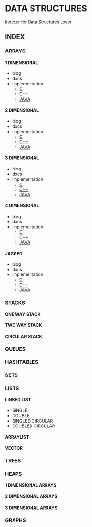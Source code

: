 # DATA STRUCTURES

Indexer for Data Structures Lover

## INDEX

### ARRAYS

#### 1 DIMENSIONAL

* blog
* docs
* implementation
  * [C]()
  * [C++]()
  * [JAVA]()

#### 2 DIMENSIONAL

* blog
* docs
* implementation
  * [C]()
  * [C++]()
  * [JAVA]()

#### 3 DIMENSIONAL

* blog
* docs
* implementation
  * [C]()
  * [C++]()
  * [JAVA]()

#### 4 DIMENSIONAL

* blog
* docs
* implementation
  * [C]()
  * [C++]()
  * [JAVA]()

#### JAGGED

* blog
* docs
* implementation
  * [C]()
  * [C++]()
  * [JAVA]()

### STACKS

#### ONE WAY STACK

#### TWO WAY STACK

#### CIRCULAR STACK

### QUEUES

### HASHTABLES

### SETS

### LISTS

#### LINKED LIST

* SINGLE
* DOUBLE
* SINGLED CIRCULAR
* DOUBLED CIRCULAR

#### ARRAYLIST

#### VECTOR

### TREES

### HEAPS

#### 1 DIMENSIONAL ARRAYS

#### 2 DIMENSIONAL ARRAYS

#### 3 DIMENSIONAL ARRAYS

### GRAPHS